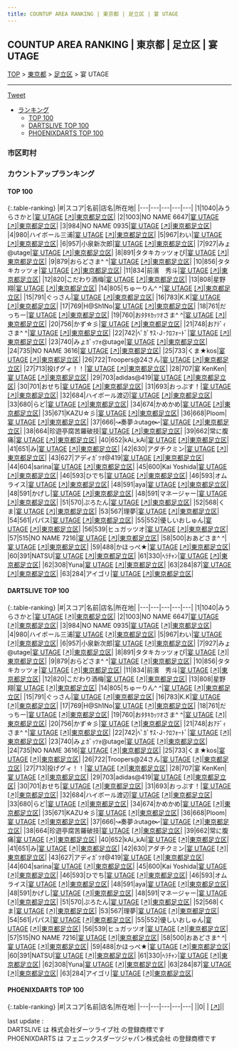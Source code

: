 ```yaml
---
title: COUNTUP AREA RANKING | 東京都 | 足立区 | 宴 UTAGE
---
```

## COUNTUP AREA RANKING | 東京都 | 足立区 | 宴 UTAGE

[TOP](/darts/rank/) > [東京都](/darts/rank/東京都/) > [足立区](/darts/rank/東京都/足立区/) > 宴 UTAGE

___

<a href="https://twitter.com/share?ref_src=twsrc%5Etfw" data-text="COUNTUP AREA RANKING | 東京都足立区宴 UTAGE" class="twitter-share-button" data-hashtags="DARTSLIVE,PHOENIXDARTS,darts,ダーツ" data-show-count="false">Tweet</a>

* [ランキング](#カウントアップランキング)
    * [TOP 100](#top-100)
    * [DARTSLIVE TOP 100](#dartslive-top-100)
    * [PHOENIXDARTS TOP 100](#phoenixdarts-top-100)

### 市区町村

<ul>

</ul>

### カウントアップランキング

#### TOP 100



{:.table-ranking}
|#|スコア|名前|店名|所在地|
|---|---|---|---|---|
|1|1040|<span class="rank-name-dl">みうらさかと</span>|<a href="/darts/rank/shops/922d5892656a8dfb58d385ea46352d8f.html">宴 UTAGE</a> <a href="https://search.dartslive.com/jp/shop/922d5892656a8dfb58d385ea46352d8f">[↗]</a>|<a href="/darts/rank/東京都/足立区">東京都足立区</a>|
|2|1003|<span class="rank-name-dl">NO NAME 6647</span>|<a href="/darts/rank/shops/922d5892656a8dfb58d385ea46352d8f.html">宴 UTAGE</a> <a href="https://search.dartslive.com/jp/shop/922d5892656a8dfb58d385ea46352d8f">[↗]</a>|<a href="/darts/rank/東京都/足立区">東京都足立区</a>|
|3|984|<span class="rank-name-dl">NO NAME 0935</span>|<a href="/darts/rank/shops/922d5892656a8dfb58d385ea46352d8f.html">宴 UTAGE</a> <a href="https://search.dartslive.com/jp/shop/922d5892656a8dfb58d385ea46352d8f">[↗]</a>|<a href="/darts/rank/東京都/足立区">東京都足立区</a>|
|4|980|<span class="rank-name-dl">ハイボール三浦</span>|<a href="/darts/rank/shops/922d5892656a8dfb58d385ea46352d8f.html">宴 UTAGE</a> <a href="https://search.dartslive.com/jp/shop/922d5892656a8dfb58d385ea46352d8f">[↗]</a>|<a href="/darts/rank/東京都/足立区">東京都足立区</a>|
|5|967|<span class="rank-name-dl">わい</span>|<a href="/darts/rank/shops/922d5892656a8dfb58d385ea46352d8f.html">宴 UTAGE</a> <a href="https://search.dartslive.com/jp/shop/922d5892656a8dfb58d385ea46352d8f">[↗]</a>|<a href="/darts/rank/東京都/足立区">東京都足立区</a>|
|6|957|<span class="rank-name-dl">小泉新次郎</span>|<a href="/darts/rank/shops/922d5892656a8dfb58d385ea46352d8f.html">宴 UTAGE</a> <a href="https://search.dartslive.com/jp/shop/922d5892656a8dfb58d385ea46352d8f">[↗]</a>|<a href="/darts/rank/東京都/足立区">東京都足立区</a>|
|7|927|<span class="rank-name-dl">みょ@utage</span>|<a href="/darts/rank/shops/922d5892656a8dfb58d385ea46352d8f.html">宴 UTAGE</a> <a href="https://search.dartslive.com/jp/shop/922d5892656a8dfb58d385ea46352d8f">[↗]</a>|<a href="/darts/rank/東京都/足立区">東京都足立区</a>|
|8|891|<span class="rank-name-dl">タタキカッツォぴ</span>|<a href="/darts/rank/shops/922d5892656a8dfb58d385ea46352d8f.html">宴 UTAGE</a> <a href="https://search.dartslive.com/jp/shop/922d5892656a8dfb58d385ea46352d8f">[↗]</a>|<a href="/darts/rank/東京都/足立区">東京都足立区</a>|
|9|879|<span class="rank-name-dl">おらどさま^ ^</span>|<a href="/darts/rank/shops/922d5892656a8dfb58d385ea46352d8f.html">宴 UTAGE</a> <a href="https://search.dartslive.com/jp/shop/922d5892656a8dfb58d385ea46352d8f">[↗]</a>|<a href="/darts/rank/東京都/足立区">東京都足立区</a>|
|10|856|<span class="rank-name-dl">タタキカッツォ</span>|<a href="/darts/rank/shops/922d5892656a8dfb58d385ea46352d8f.html">宴 UTAGE</a> <a href="https://search.dartslive.com/jp/shop/922d5892656a8dfb58d385ea46352d8f">[↗]</a>|<a href="/darts/rank/東京都/足立区">東京都足立区</a>|
|11|834|<span class="rank-name-dl">前濱　秀斗</span>|<a href="/darts/rank/shops/922d5892656a8dfb58d385ea46352d8f.html">宴 UTAGE</a> <a href="https://search.dartslive.com/jp/shop/922d5892656a8dfb58d385ea46352d8f">[↗]</a>|<a href="/darts/rank/東京都/足立区">東京都足立区</a>|
|12|820|<span class="rank-name-dl">こだわり酒梅</span>|<a href="/darts/rank/shops/922d5892656a8dfb58d385ea46352d8f.html">宴 UTAGE</a> <a href="https://search.dartslive.com/jp/shop/922d5892656a8dfb58d385ea46352d8f">[↗]</a>|<a href="/darts/rank/東京都/足立区">東京都足立区</a>|
|13|808|<span class="rank-name-dl">星野　翔</span>|<a href="/darts/rank/shops/922d5892656a8dfb58d385ea46352d8f.html">宴 UTAGE</a> <a href="https://search.dartslive.com/jp/shop/922d5892656a8dfb58d385ea46352d8f">[↗]</a>|<a href="/darts/rank/東京都/足立区">東京都足立区</a>|
|14|805|<span class="rank-name-dl">ちゅーりん^ ^</span>|<a href="/darts/rank/shops/922d5892656a8dfb58d385ea46352d8f.html">宴 UTAGE</a> <a href="https://search.dartslive.com/jp/shop/922d5892656a8dfb58d385ea46352d8f">[↗]</a>|<a href="/darts/rank/東京都/足立区">東京都足立区</a>|
|15|791|<span class="rank-name-dl">ぐっさん</span>|<a href="/darts/rank/shops/922d5892656a8dfb58d385ea46352d8f.html">宴 UTAGE</a> <a href="https://search.dartslive.com/jp/shop/922d5892656a8dfb58d385ea46352d8f">[↗]</a>|<a href="/darts/rank/東京都/足立区">東京都足立区</a>|
|16|783|<span class="rank-name-dl">K.K</span>|<a href="/darts/rank/shops/922d5892656a8dfb58d385ea46352d8f.html">宴 UTAGE</a> <a href="https://search.dartslive.com/jp/shop/922d5892656a8dfb58d385ea46352d8f">[↗]</a>|<a href="/darts/rank/東京都/足立区">東京都足立区</a>|
|17|769|<span class="rank-name-dl">H@Sh1No</span>|<a href="/darts/rank/shops/922d5892656a8dfb58d385ea46352d8f.html">宴 UTAGE</a> <a href="https://search.dartslive.com/jp/shop/922d5892656a8dfb58d385ea46352d8f">[↗]</a>|<a href="/darts/rank/東京都/足立区">東京都足立区</a>|
|18|761|<span class="rank-name-dl">だっちー</span>|<a href="/darts/rank/shops/922d5892656a8dfb58d385ea46352d8f.html">宴 UTAGE</a> <a href="https://search.dartslive.com/jp/shop/922d5892656a8dfb58d385ea46352d8f">[↗]</a>|<a href="/darts/rank/東京都/足立区">東京都足立区</a>|
|19|760|<span class="rank-name-dl">おﾀﾀｷｶｯﾂｵさま^ ^</span>|<a href="/darts/rank/shops/922d5892656a8dfb58d385ea46352d8f.html">宴 UTAGE</a> <a href="https://search.dartslive.com/jp/shop/922d5892656a8dfb58d385ea46352d8f">[↗]</a>|<a href="/darts/rank/東京都/足立区">東京都足立区</a>|
|20|756|<span class="rank-name-dl">かず☆彡</span>|<a href="/darts/rank/shops/922d5892656a8dfb58d385ea46352d8f.html">宴 UTAGE</a> <a href="https://search.dartslive.com/jp/shop/922d5892656a8dfb58d385ea46352d8f">[↗]</a>|<a href="/darts/rank/東京都/足立区">東京都足立区</a>|
|21|748|<span class="rank-name-dl">おｱﾃﾞｨさま^ ^</span>|<a href="/darts/rank/shops/922d5892656a8dfb58d385ea46352d8f.html">宴 UTAGE</a> <a href="https://search.dartslive.com/jp/shop/922d5892656a8dfb58d385ea46352d8f">[↗]</a>|<a href="/darts/rank/東京都/足立区">東京都足立区</a>|
|22|742|<span class="rank-name-dl">ﾍﾟｶﾞｻｽ･J･ｸﾛﾌｫｰﾄﾞ</span>|<a href="/darts/rank/shops/922d5892656a8dfb58d385ea46352d8f.html">宴 UTAGE</a> <a href="https://search.dartslive.com/jp/shop/922d5892656a8dfb58d385ea46352d8f">[↗]</a>|<a href="/darts/rank/東京都/足立区">東京都足立区</a>|
|23|740|<span class="rank-name-dl">みょｶﾞｯﾂｫ@utage</span>|<a href="/darts/rank/shops/922d5892656a8dfb58d385ea46352d8f.html">宴 UTAGE</a> <a href="https://search.dartslive.com/jp/shop/922d5892656a8dfb58d385ea46352d8f">[↗]</a>|<a href="/darts/rank/東京都/足立区">東京都足立区</a>|
|24|735|<span class="rank-name-dl">NO NAME 3616</span>|<a href="/darts/rank/shops/922d5892656a8dfb58d385ea46352d8f.html">宴 UTAGE</a> <a href="https://search.dartslive.com/jp/shop/922d5892656a8dfb58d385ea46352d8f">[↗]</a>|<a href="/darts/rank/東京都/足立区">東京都足立区</a>|
|25|733|<span class="rank-name-dl">くま★kos</span>|<a href="/darts/rank/shops/922d5892656a8dfb58d385ea46352d8f.html">宴 UTAGE</a> <a href="https://search.dartslive.com/jp/shop/922d5892656a8dfb58d385ea46352d8f">[↗]</a>|<a href="/darts/rank/東京都/足立区">東京都足立区</a>|
|26|722|<span class="rank-name-dl">Troopers@24さん</span>|<a href="/darts/rank/shops/922d5892656a8dfb58d385ea46352d8f.html">宴 UTAGE</a> <a href="https://search.dartslive.com/jp/shop/922d5892656a8dfb58d385ea46352d8f">[↗]</a>|<a href="/darts/rank/東京都/足立区">東京都足立区</a>|
|27|713|<span class="rank-name-dl">投げグィ！！</span>|<a href="/darts/rank/shops/922d5892656a8dfb58d385ea46352d8f.html">宴 UTAGE</a> <a href="https://search.dartslive.com/jp/shop/922d5892656a8dfb58d385ea46352d8f">[↗]</a>|<a href="/darts/rank/東京都/足立区">東京都足立区</a>|
|28|707|<span class="rank-name-dl">宴 KenKen</span>|<a href="/darts/rank/shops/922d5892656a8dfb58d385ea46352d8f.html">宴 UTAGE</a> <a href="https://search.dartslive.com/jp/shop/922d5892656a8dfb58d385ea46352d8f">[↗]</a>|<a href="/darts/rank/東京都/足立区">東京都足立区</a>|
|29|703|<span class="rank-name-dl">adidas@419</span>|<a href="/darts/rank/shops/922d5892656a8dfb58d385ea46352d8f.html">宴 UTAGE</a> <a href="https://search.dartslive.com/jp/shop/922d5892656a8dfb58d385ea46352d8f">[↗]</a>|<a href="/darts/rank/東京都/足立区">東京都足立区</a>|
|30|701|<span class="rank-name-dl">おせち</span>|<a href="/darts/rank/shops/922d5892656a8dfb58d385ea46352d8f.html">宴 UTAGE</a> <a href="https://search.dartslive.com/jp/shop/922d5892656a8dfb58d385ea46352d8f">[↗]</a>|<a href="/darts/rank/東京都/足立区">東京都足立区</a>|
|31|693|<span class="rank-name-dl">おっぷす！</span>|<a href="/darts/rank/shops/922d5892656a8dfb58d385ea46352d8f.html">宴 UTAGE</a> <a href="https://search.dartslive.com/jp/shop/922d5892656a8dfb58d385ea46352d8f">[↗]</a>|<a href="/darts/rank/東京都/足立区">東京都足立区</a>|
|32|684|<span class="rank-name-dl">ハイボール渡辺</span>|<a href="/darts/rank/shops/922d5892656a8dfb58d385ea46352d8f.html">宴 UTAGE</a> <a href="https://search.dartslive.com/jp/shop/922d5892656a8dfb58d385ea46352d8f">[↗]</a>|<a href="/darts/rank/東京都/足立区">東京都足立区</a>|
|33|680|<span class="rank-name-dl">らど</span>|<a href="/darts/rank/shops/922d5892656a8dfb58d385ea46352d8f.html">宴 UTAGE</a> <a href="https://search.dartslive.com/jp/shop/922d5892656a8dfb58d385ea46352d8f">[↗]</a>|<a href="/darts/rank/東京都/足立区">東京都足立区</a>|
|34|674|<span class="rank-name-dl">かめかめ</span>|<a href="/darts/rank/shops/922d5892656a8dfb58d385ea46352d8f.html">宴 UTAGE</a> <a href="https://search.dartslive.com/jp/shop/922d5892656a8dfb58d385ea46352d8f">[↗]</a>|<a href="/darts/rank/東京都/足立区">東京都足立区</a>|
|35|671|<span class="rank-name-dl">KAZU☆彡</span>|<a href="/darts/rank/shops/922d5892656a8dfb58d385ea46352d8f.html">宴 UTAGE</a> <a href="https://search.dartslive.com/jp/shop/922d5892656a8dfb58d385ea46352d8f">[↗]</a>|<a href="/darts/rank/東京都/足立区">東京都足立区</a>|
|36|668|<span class="rank-name-dl">Ploom</span>|<a href="/darts/rank/shops/922d5892656a8dfb58d385ea46352d8f.html">宴 UTAGE</a> <a href="https://search.dartslive.com/jp/shop/922d5892656a8dfb58d385ea46352d8f">[↗]</a>|<a href="/darts/rank/東京都/足立区">東京都足立区</a>|
|37|666|<span class="rank-name-dl">↝奏夢✰utage↜</span>|<a href="/darts/rank/shops/922d5892656a8dfb58d385ea46352d8f.html">宴 UTAGE</a> <a href="https://search.dartslive.com/jp/shop/922d5892656a8dfb58d385ea46352d8f">[↗]</a>|<a href="/darts/rank/東京都/足立区">東京都足立区</a>|
|38|664|<span class="rank-name-dl">珍遊亭腐苦羅破技</span>|<a href="/darts/rank/shops/922d5892656a8dfb58d385ea46352d8f.html">宴 UTAGE</a> <a href="https://search.dartslive.com/jp/shop/922d5892656a8dfb58d385ea46352d8f">[↗]</a>|<a href="/darts/rank/東京都/足立区">東京都足立区</a>|
|39|662|<span class="rank-name-dl">常に腹痛</span>|<a href="/darts/rank/shops/922d5892656a8dfb58d385ea46352d8f.html">宴 UTAGE</a> <a href="https://search.dartslive.com/jp/shop/922d5892656a8dfb58d385ea46352d8f">[↗]</a>|<a href="/darts/rank/東京都/足立区">東京都足立区</a>|
|40|652|<span class="rank-name-dl">kAi_kAi</span>|<a href="/darts/rank/shops/922d5892656a8dfb58d385ea46352d8f.html">宴 UTAGE</a> <a href="https://search.dartslive.com/jp/shop/922d5892656a8dfb58d385ea46352d8f">[↗]</a>|<a href="/darts/rank/東京都/足立区">東京都足立区</a>|
|41|651|<span class="rank-name-dl">み</span>|<a href="/darts/rank/shops/922d5892656a8dfb58d385ea46352d8f.html">宴 UTAGE</a> <a href="https://search.dartslive.com/jp/shop/922d5892656a8dfb58d385ea46352d8f">[↗]</a>|<a href="/darts/rank/東京都/足立区">東京都足立区</a>|
|42|630|<span class="rank-name-dl">アダチクミン</span>|<a href="/darts/rank/shops/922d5892656a8dfb58d385ea46352d8f.html">宴 UTAGE</a> <a href="https://search.dartslive.com/jp/shop/922d5892656a8dfb58d385ea46352d8f">[↗]</a>|<a href="/darts/rank/東京都/足立区">東京都足立区</a>|
|43|627|<span class="rank-name-dl">アディｶﾞﾂｵ@419</span>|<a href="/darts/rank/shops/922d5892656a8dfb58d385ea46352d8f.html">宴 UTAGE</a> <a href="https://search.dartslive.com/jp/shop/922d5892656a8dfb58d385ea46352d8f">[↗]</a>|<a href="/darts/rank/東京都/足立区">東京都足立区</a>|
|44|604|<span class="rank-name-dl">sarina</span>|<a href="/darts/rank/shops/922d5892656a8dfb58d385ea46352d8f.html">宴 UTAGE</a> <a href="https://search.dartslive.com/jp/shop/922d5892656a8dfb58d385ea46352d8f">[↗]</a>|<a href="/darts/rank/東京都/足立区">東京都足立区</a>|
|45|600|<span class="rank-name-dl">Kai Yoshida</span>|<a href="/darts/rank/shops/922d5892656a8dfb58d385ea46352d8f.html">宴 UTAGE</a> <a href="https://search.dartslive.com/jp/shop/922d5892656a8dfb58d385ea46352d8f">[↗]</a>|<a href="/darts/rank/東京都/足立区">東京都足立区</a>|
|46|593|<span class="rank-name-dl">ひでち</span>|<a href="/darts/rank/shops/922d5892656a8dfb58d385ea46352d8f.html">宴 UTAGE</a> <a href="https://search.dartslive.com/jp/shop/922d5892656a8dfb58d385ea46352d8f">[↗]</a>|<a href="/darts/rank/東京都/足立区">東京都足立区</a>|
|46|593|<span class="rank-name-dl">オムライス</span>|<a href="/darts/rank/shops/922d5892656a8dfb58d385ea46352d8f.html">宴 UTAGE</a> <a href="https://search.dartslive.com/jp/shop/922d5892656a8dfb58d385ea46352d8f">[↗]</a>|<a href="/darts/rank/東京都/足立区">東京都足立区</a>|
|48|591|<span class="rank-name-dl">aya</span>|<a href="/darts/rank/shops/922d5892656a8dfb58d385ea46352d8f.html">宴 UTAGE</a> <a href="https://search.dartslive.com/jp/shop/922d5892656a8dfb58d385ea46352d8f">[↗]</a>|<a href="/darts/rank/東京都/足立区">東京都足立区</a>|
|48|591|<span class="rank-name-dl">かげし</span>|<a href="/darts/rank/shops/922d5892656a8dfb58d385ea46352d8f.html">宴 UTAGE</a> <a href="https://search.dartslive.com/jp/shop/922d5892656a8dfb58d385ea46352d8f">[↗]</a>|<a href="/darts/rank/東京都/足立区">東京都足立区</a>|
|48|591|<span class="rank-name-dl">マネージャー</span>|<a href="/darts/rank/shops/922d5892656a8dfb58d385ea46352d8f.html">宴 UTAGE</a> <a href="https://search.dartslive.com/jp/shop/922d5892656a8dfb58d385ea46352d8f">[↗]</a>|<a href="/darts/rank/東京都/足立区">東京都足立区</a>|
|51|570|<span class="rank-name-dl">ぷろたん</span>|<a href="/darts/rank/shops/922d5892656a8dfb58d385ea46352d8f.html">宴 UTAGE</a> <a href="https://search.dartslive.com/jp/shop/922d5892656a8dfb58d385ea46352d8f">[↗]</a>|<a href="/darts/rank/東京都/足立区">東京都足立区</a>|
|52|568|<span class="rank-name-dl">くま</span>|<a href="/darts/rank/shops/922d5892656a8dfb58d385ea46352d8f.html">宴 UTAGE</a> <a href="https://search.dartslive.com/jp/shop/922d5892656a8dfb58d385ea46352d8f">[↗]</a>|<a href="/darts/rank/東京都/足立区">東京都足立区</a>|
|53|567|<span class="rank-name-dl">理夢</span>|<a href="/darts/rank/shops/922d5892656a8dfb58d385ea46352d8f.html">宴 UTAGE</a> <a href="https://search.dartslive.com/jp/shop/922d5892656a8dfb58d385ea46352d8f">[↗]</a>|<a href="/darts/rank/東京都/足立区">東京都足立区</a>|
|54|561|<span class="rank-name-dl">パパス</span>|<a href="/darts/rank/shops/922d5892656a8dfb58d385ea46352d8f.html">宴 UTAGE</a> <a href="https://search.dartslive.com/jp/shop/922d5892656a8dfb58d385ea46352d8f">[↗]</a>|<a href="/darts/rank/東京都/足立区">東京都足立区</a>|
|55|552|<span class="rank-name-dl">優しいおしゅん</span>|<a href="/darts/rank/shops/922d5892656a8dfb58d385ea46352d8f.html">宴 UTAGE</a> <a href="https://search.dartslive.com/jp/shop/922d5892656a8dfb58d385ea46352d8f">[↗]</a>|<a href="/darts/rank/東京都/足立区">東京都足立区</a>|
|56|539|<span class="rank-name-dl">ヒュガッツオ</span>|<a href="/darts/rank/shops/922d5892656a8dfb58d385ea46352d8f.html">宴 UTAGE</a> <a href="https://search.dartslive.com/jp/shop/922d5892656a8dfb58d385ea46352d8f">[↗]</a>|<a href="/darts/rank/東京都/足立区">東京都足立区</a>|
|57|515|<span class="rank-name-dl">NO NAME 7216</span>|<a href="/darts/rank/shops/922d5892656a8dfb58d385ea46352d8f.html">宴 UTAGE</a> <a href="https://search.dartslive.com/jp/shop/922d5892656a8dfb58d385ea46352d8f">[↗]</a>|<a href="/darts/rank/東京都/足立区">東京都足立区</a>|
|58|500|<span class="rank-name-dl">おあどさま^ ^</span>|<a href="/darts/rank/shops/922d5892656a8dfb58d385ea46352d8f.html">宴 UTAGE</a> <a href="https://search.dartslive.com/jp/shop/922d5892656a8dfb58d385ea46352d8f">[↗]</a>|<a href="/darts/rank/東京都/足立区">東京都足立区</a>|
|59|488|<span class="rank-name-dl">かほっぺ★</span>|<a href="/darts/rank/shops/922d5892656a8dfb58d385ea46352d8f.html">宴 UTAGE</a> <a href="https://search.dartslive.com/jp/shop/922d5892656a8dfb58d385ea46352d8f">[↗]</a>|<a href="/darts/rank/東京都/足立区">東京都足立区</a>|
|60|391|<span class="rank-name-dl">NATSU</span>|<a href="/darts/rank/shops/922d5892656a8dfb58d385ea46352d8f.html">宴 UTAGE</a> <a href="https://search.dartslive.com/jp/shop/922d5892656a8dfb58d385ea46352d8f">[↗]</a>|<a href="/darts/rank/東京都/足立区">東京都足立区</a>|
|61|330|<span class="rank-name-dl">ﾍﾗﾁｬﾝ</span>|<a href="/darts/rank/shops/922d5892656a8dfb58d385ea46352d8f.html">宴 UTAGE</a> <a href="https://search.dartslive.com/jp/shop/922d5892656a8dfb58d385ea46352d8f">[↗]</a>|<a href="/darts/rank/東京都/足立区">東京都足立区</a>|
|62|308|<span class="rank-name-dl">Yuna</span>|<a href="/darts/rank/shops/922d5892656a8dfb58d385ea46352d8f.html">宴 UTAGE</a> <a href="https://search.dartslive.com/jp/shop/922d5892656a8dfb58d385ea46352d8f">[↗]</a>|<a href="/darts/rank/東京都/足立区">東京都足立区</a>|
|63|284|<span class="rank-name-dl">87</span>|<a href="/darts/rank/shops/922d5892656a8dfb58d385ea46352d8f.html">宴 UTAGE</a> <a href="https://search.dartslive.com/jp/shop/922d5892656a8dfb58d385ea46352d8f">[↗]</a>|<a href="/darts/rank/東京都/足立区">東京都足立区</a>|
|63|284|<span class="rank-name-dl">アイゴリ</span>|<a href="/darts/rank/shops/922d5892656a8dfb58d385ea46352d8f.html">宴 UTAGE</a> <a href="https://search.dartslive.com/jp/shop/922d5892656a8dfb58d385ea46352d8f">[↗]</a>|<a href="/darts/rank/東京都/足立区">東京都足立区</a>|


#### DARTSLIVE TOP 100



{:.table-ranking}
|#|スコア|名前|店名|所在地|
|---|---|---|---|---|
|1|1040|<span class="rank-name-dl">みうらさかと</span>|<a href="/darts/rank/shops/922d5892656a8dfb58d385ea46352d8f.html">宴 UTAGE</a> <a href="https://search.dartslive.com/jp/shop/922d5892656a8dfb58d385ea46352d8f">[↗]</a>|<a href="/darts/rank/東京都/足立区">東京都足立区</a>|
|2|1003|<span class="rank-name-dl">NO NAME 6647</span>|<a href="/darts/rank/shops/922d5892656a8dfb58d385ea46352d8f.html">宴 UTAGE</a> <a href="https://search.dartslive.com/jp/shop/922d5892656a8dfb58d385ea46352d8f">[↗]</a>|<a href="/darts/rank/東京都/足立区">東京都足立区</a>|
|3|984|<span class="rank-name-dl">NO NAME 0935</span>|<a href="/darts/rank/shops/922d5892656a8dfb58d385ea46352d8f.html">宴 UTAGE</a> <a href="https://search.dartslive.com/jp/shop/922d5892656a8dfb58d385ea46352d8f">[↗]</a>|<a href="/darts/rank/東京都/足立区">東京都足立区</a>|
|4|980|<span class="rank-name-dl">ハイボール三浦</span>|<a href="/darts/rank/shops/922d5892656a8dfb58d385ea46352d8f.html">宴 UTAGE</a> <a href="https://search.dartslive.com/jp/shop/922d5892656a8dfb58d385ea46352d8f">[↗]</a>|<a href="/darts/rank/東京都/足立区">東京都足立区</a>|
|5|967|<span class="rank-name-dl">わい</span>|<a href="/darts/rank/shops/922d5892656a8dfb58d385ea46352d8f.html">宴 UTAGE</a> <a href="https://search.dartslive.com/jp/shop/922d5892656a8dfb58d385ea46352d8f">[↗]</a>|<a href="/darts/rank/東京都/足立区">東京都足立区</a>|
|6|957|<span class="rank-name-dl">小泉新次郎</span>|<a href="/darts/rank/shops/922d5892656a8dfb58d385ea46352d8f.html">宴 UTAGE</a> <a href="https://search.dartslive.com/jp/shop/922d5892656a8dfb58d385ea46352d8f">[↗]</a>|<a href="/darts/rank/東京都/足立区">東京都足立区</a>|
|7|927|<span class="rank-name-dl">みょ@utage</span>|<a href="/darts/rank/shops/922d5892656a8dfb58d385ea46352d8f.html">宴 UTAGE</a> <a href="https://search.dartslive.com/jp/shop/922d5892656a8dfb58d385ea46352d8f">[↗]</a>|<a href="/darts/rank/東京都/足立区">東京都足立区</a>|
|8|891|<span class="rank-name-dl">タタキカッツォぴ</span>|<a href="/darts/rank/shops/922d5892656a8dfb58d385ea46352d8f.html">宴 UTAGE</a> <a href="https://search.dartslive.com/jp/shop/922d5892656a8dfb58d385ea46352d8f">[↗]</a>|<a href="/darts/rank/東京都/足立区">東京都足立区</a>|
|9|879|<span class="rank-name-dl">おらどさま^ ^</span>|<a href="/darts/rank/shops/922d5892656a8dfb58d385ea46352d8f.html">宴 UTAGE</a> <a href="https://search.dartslive.com/jp/shop/922d5892656a8dfb58d385ea46352d8f">[↗]</a>|<a href="/darts/rank/東京都/足立区">東京都足立区</a>|
|10|856|<span class="rank-name-dl">タタキカッツォ</span>|<a href="/darts/rank/shops/922d5892656a8dfb58d385ea46352d8f.html">宴 UTAGE</a> <a href="https://search.dartslive.com/jp/shop/922d5892656a8dfb58d385ea46352d8f">[↗]</a>|<a href="/darts/rank/東京都/足立区">東京都足立区</a>|
|11|834|<span class="rank-name-dl">前濱　秀斗</span>|<a href="/darts/rank/shops/922d5892656a8dfb58d385ea46352d8f.html">宴 UTAGE</a> <a href="https://search.dartslive.com/jp/shop/922d5892656a8dfb58d385ea46352d8f">[↗]</a>|<a href="/darts/rank/東京都/足立区">東京都足立区</a>|
|12|820|<span class="rank-name-dl">こだわり酒梅</span>|<a href="/darts/rank/shops/922d5892656a8dfb58d385ea46352d8f.html">宴 UTAGE</a> <a href="https://search.dartslive.com/jp/shop/922d5892656a8dfb58d385ea46352d8f">[↗]</a>|<a href="/darts/rank/東京都/足立区">東京都足立区</a>|
|13|808|<span class="rank-name-dl">星野　翔</span>|<a href="/darts/rank/shops/922d5892656a8dfb58d385ea46352d8f.html">宴 UTAGE</a> <a href="https://search.dartslive.com/jp/shop/922d5892656a8dfb58d385ea46352d8f">[↗]</a>|<a href="/darts/rank/東京都/足立区">東京都足立区</a>|
|14|805|<span class="rank-name-dl">ちゅーりん^ ^</span>|<a href="/darts/rank/shops/922d5892656a8dfb58d385ea46352d8f.html">宴 UTAGE</a> <a href="https://search.dartslive.com/jp/shop/922d5892656a8dfb58d385ea46352d8f">[↗]</a>|<a href="/darts/rank/東京都/足立区">東京都足立区</a>|
|15|791|<span class="rank-name-dl">ぐっさん</span>|<a href="/darts/rank/shops/922d5892656a8dfb58d385ea46352d8f.html">宴 UTAGE</a> <a href="https://search.dartslive.com/jp/shop/922d5892656a8dfb58d385ea46352d8f">[↗]</a>|<a href="/darts/rank/東京都/足立区">東京都足立区</a>|
|16|783|<span class="rank-name-dl">K.K</span>|<a href="/darts/rank/shops/922d5892656a8dfb58d385ea46352d8f.html">宴 UTAGE</a> <a href="https://search.dartslive.com/jp/shop/922d5892656a8dfb58d385ea46352d8f">[↗]</a>|<a href="/darts/rank/東京都/足立区">東京都足立区</a>|
|17|769|<span class="rank-name-dl">H@Sh1No</span>|<a href="/darts/rank/shops/922d5892656a8dfb58d385ea46352d8f.html">宴 UTAGE</a> <a href="https://search.dartslive.com/jp/shop/922d5892656a8dfb58d385ea46352d8f">[↗]</a>|<a href="/darts/rank/東京都/足立区">東京都足立区</a>|
|18|761|<span class="rank-name-dl">だっちー</span>|<a href="/darts/rank/shops/922d5892656a8dfb58d385ea46352d8f.html">宴 UTAGE</a> <a href="https://search.dartslive.com/jp/shop/922d5892656a8dfb58d385ea46352d8f">[↗]</a>|<a href="/darts/rank/東京都/足立区">東京都足立区</a>|
|19|760|<span class="rank-name-dl">おﾀﾀｷｶｯﾂｵさま^ ^</span>|<a href="/darts/rank/shops/922d5892656a8dfb58d385ea46352d8f.html">宴 UTAGE</a> <a href="https://search.dartslive.com/jp/shop/922d5892656a8dfb58d385ea46352d8f">[↗]</a>|<a href="/darts/rank/東京都/足立区">東京都足立区</a>|
|20|756|<span class="rank-name-dl">かず☆彡</span>|<a href="/darts/rank/shops/922d5892656a8dfb58d385ea46352d8f.html">宴 UTAGE</a> <a href="https://search.dartslive.com/jp/shop/922d5892656a8dfb58d385ea46352d8f">[↗]</a>|<a href="/darts/rank/東京都/足立区">東京都足立区</a>|
|21|748|<span class="rank-name-dl">おｱﾃﾞｨさま^ ^</span>|<a href="/darts/rank/shops/922d5892656a8dfb58d385ea46352d8f.html">宴 UTAGE</a> <a href="https://search.dartslive.com/jp/shop/922d5892656a8dfb58d385ea46352d8f">[↗]</a>|<a href="/darts/rank/東京都/足立区">東京都足立区</a>|
|22|742|<span class="rank-name-dl">ﾍﾟｶﾞｻｽ･J･ｸﾛﾌｫｰﾄﾞ</span>|<a href="/darts/rank/shops/922d5892656a8dfb58d385ea46352d8f.html">宴 UTAGE</a> <a href="https://search.dartslive.com/jp/shop/922d5892656a8dfb58d385ea46352d8f">[↗]</a>|<a href="/darts/rank/東京都/足立区">東京都足立区</a>|
|23|740|<span class="rank-name-dl">みょｶﾞｯﾂｫ@utage</span>|<a href="/darts/rank/shops/922d5892656a8dfb58d385ea46352d8f.html">宴 UTAGE</a> <a href="https://search.dartslive.com/jp/shop/922d5892656a8dfb58d385ea46352d8f">[↗]</a>|<a href="/darts/rank/東京都/足立区">東京都足立区</a>|
|24|735|<span class="rank-name-dl">NO NAME 3616</span>|<a href="/darts/rank/shops/922d5892656a8dfb58d385ea46352d8f.html">宴 UTAGE</a> <a href="https://search.dartslive.com/jp/shop/922d5892656a8dfb58d385ea46352d8f">[↗]</a>|<a href="/darts/rank/東京都/足立区">東京都足立区</a>|
|25|733|<span class="rank-name-dl">くま★kos</span>|<a href="/darts/rank/shops/922d5892656a8dfb58d385ea46352d8f.html">宴 UTAGE</a> <a href="https://search.dartslive.com/jp/shop/922d5892656a8dfb58d385ea46352d8f">[↗]</a>|<a href="/darts/rank/東京都/足立区">東京都足立区</a>|
|26|722|<span class="rank-name-dl">Troopers@24さん</span>|<a href="/darts/rank/shops/922d5892656a8dfb58d385ea46352d8f.html">宴 UTAGE</a> <a href="https://search.dartslive.com/jp/shop/922d5892656a8dfb58d385ea46352d8f">[↗]</a>|<a href="/darts/rank/東京都/足立区">東京都足立区</a>|
|27|713|<span class="rank-name-dl">投げグィ！！</span>|<a href="/darts/rank/shops/922d5892656a8dfb58d385ea46352d8f.html">宴 UTAGE</a> <a href="https://search.dartslive.com/jp/shop/922d5892656a8dfb58d385ea46352d8f">[↗]</a>|<a href="/darts/rank/東京都/足立区">東京都足立区</a>|
|28|707|<span class="rank-name-dl">宴 KenKen</span>|<a href="/darts/rank/shops/922d5892656a8dfb58d385ea46352d8f.html">宴 UTAGE</a> <a href="https://search.dartslive.com/jp/shop/922d5892656a8dfb58d385ea46352d8f">[↗]</a>|<a href="/darts/rank/東京都/足立区">東京都足立区</a>|
|29|703|<span class="rank-name-dl">adidas@419</span>|<a href="/darts/rank/shops/922d5892656a8dfb58d385ea46352d8f.html">宴 UTAGE</a> <a href="https://search.dartslive.com/jp/shop/922d5892656a8dfb58d385ea46352d8f">[↗]</a>|<a href="/darts/rank/東京都/足立区">東京都足立区</a>|
|30|701|<span class="rank-name-dl">おせち</span>|<a href="/darts/rank/shops/922d5892656a8dfb58d385ea46352d8f.html">宴 UTAGE</a> <a href="https://search.dartslive.com/jp/shop/922d5892656a8dfb58d385ea46352d8f">[↗]</a>|<a href="/darts/rank/東京都/足立区">東京都足立区</a>|
|31|693|<span class="rank-name-dl">おっぷす！</span>|<a href="/darts/rank/shops/922d5892656a8dfb58d385ea46352d8f.html">宴 UTAGE</a> <a href="https://search.dartslive.com/jp/shop/922d5892656a8dfb58d385ea46352d8f">[↗]</a>|<a href="/darts/rank/東京都/足立区">東京都足立区</a>|
|32|684|<span class="rank-name-dl">ハイボール渡辺</span>|<a href="/darts/rank/shops/922d5892656a8dfb58d385ea46352d8f.html">宴 UTAGE</a> <a href="https://search.dartslive.com/jp/shop/922d5892656a8dfb58d385ea46352d8f">[↗]</a>|<a href="/darts/rank/東京都/足立区">東京都足立区</a>|
|33|680|<span class="rank-name-dl">らど</span>|<a href="/darts/rank/shops/922d5892656a8dfb58d385ea46352d8f.html">宴 UTAGE</a> <a href="https://search.dartslive.com/jp/shop/922d5892656a8dfb58d385ea46352d8f">[↗]</a>|<a href="/darts/rank/東京都/足立区">東京都足立区</a>|
|34|674|<span class="rank-name-dl">かめかめ</span>|<a href="/darts/rank/shops/922d5892656a8dfb58d385ea46352d8f.html">宴 UTAGE</a> <a href="https://search.dartslive.com/jp/shop/922d5892656a8dfb58d385ea46352d8f">[↗]</a>|<a href="/darts/rank/東京都/足立区">東京都足立区</a>|
|35|671|<span class="rank-name-dl">KAZU☆彡</span>|<a href="/darts/rank/shops/922d5892656a8dfb58d385ea46352d8f.html">宴 UTAGE</a> <a href="https://search.dartslive.com/jp/shop/922d5892656a8dfb58d385ea46352d8f">[↗]</a>|<a href="/darts/rank/東京都/足立区">東京都足立区</a>|
|36|668|<span class="rank-name-dl">Ploom</span>|<a href="/darts/rank/shops/922d5892656a8dfb58d385ea46352d8f.html">宴 UTAGE</a> <a href="https://search.dartslive.com/jp/shop/922d5892656a8dfb58d385ea46352d8f">[↗]</a>|<a href="/darts/rank/東京都/足立区">東京都足立区</a>|
|37|666|<span class="rank-name-dl">↝奏夢✰utage↜</span>|<a href="/darts/rank/shops/922d5892656a8dfb58d385ea46352d8f.html">宴 UTAGE</a> <a href="https://search.dartslive.com/jp/shop/922d5892656a8dfb58d385ea46352d8f">[↗]</a>|<a href="/darts/rank/東京都/足立区">東京都足立区</a>|
|38|664|<span class="rank-name-dl">珍遊亭腐苦羅破技</span>|<a href="/darts/rank/shops/922d5892656a8dfb58d385ea46352d8f.html">宴 UTAGE</a> <a href="https://search.dartslive.com/jp/shop/922d5892656a8dfb58d385ea46352d8f">[↗]</a>|<a href="/darts/rank/東京都/足立区">東京都足立区</a>|
|39|662|<span class="rank-name-dl">常に腹痛</span>|<a href="/darts/rank/shops/922d5892656a8dfb58d385ea46352d8f.html">宴 UTAGE</a> <a href="https://search.dartslive.com/jp/shop/922d5892656a8dfb58d385ea46352d8f">[↗]</a>|<a href="/darts/rank/東京都/足立区">東京都足立区</a>|
|40|652|<span class="rank-name-dl">kAi_kAi</span>|<a href="/darts/rank/shops/922d5892656a8dfb58d385ea46352d8f.html">宴 UTAGE</a> <a href="https://search.dartslive.com/jp/shop/922d5892656a8dfb58d385ea46352d8f">[↗]</a>|<a href="/darts/rank/東京都/足立区">東京都足立区</a>|
|41|651|<span class="rank-name-dl">み</span>|<a href="/darts/rank/shops/922d5892656a8dfb58d385ea46352d8f.html">宴 UTAGE</a> <a href="https://search.dartslive.com/jp/shop/922d5892656a8dfb58d385ea46352d8f">[↗]</a>|<a href="/darts/rank/東京都/足立区">東京都足立区</a>|
|42|630|<span class="rank-name-dl">アダチクミン</span>|<a href="/darts/rank/shops/922d5892656a8dfb58d385ea46352d8f.html">宴 UTAGE</a> <a href="https://search.dartslive.com/jp/shop/922d5892656a8dfb58d385ea46352d8f">[↗]</a>|<a href="/darts/rank/東京都/足立区">東京都足立区</a>|
|43|627|<span class="rank-name-dl">アディｶﾞﾂｵ@419</span>|<a href="/darts/rank/shops/922d5892656a8dfb58d385ea46352d8f.html">宴 UTAGE</a> <a href="https://search.dartslive.com/jp/shop/922d5892656a8dfb58d385ea46352d8f">[↗]</a>|<a href="/darts/rank/東京都/足立区">東京都足立区</a>|
|44|604|<span class="rank-name-dl">sarina</span>|<a href="/darts/rank/shops/922d5892656a8dfb58d385ea46352d8f.html">宴 UTAGE</a> <a href="https://search.dartslive.com/jp/shop/922d5892656a8dfb58d385ea46352d8f">[↗]</a>|<a href="/darts/rank/東京都/足立区">東京都足立区</a>|
|45|600|<span class="rank-name-dl">Kai Yoshida</span>|<a href="/darts/rank/shops/922d5892656a8dfb58d385ea46352d8f.html">宴 UTAGE</a> <a href="https://search.dartslive.com/jp/shop/922d5892656a8dfb58d385ea46352d8f">[↗]</a>|<a href="/darts/rank/東京都/足立区">東京都足立区</a>|
|46|593|<span class="rank-name-dl">ひでち</span>|<a href="/darts/rank/shops/922d5892656a8dfb58d385ea46352d8f.html">宴 UTAGE</a> <a href="https://search.dartslive.com/jp/shop/922d5892656a8dfb58d385ea46352d8f">[↗]</a>|<a href="/darts/rank/東京都/足立区">東京都足立区</a>|
|46|593|<span class="rank-name-dl">オムライス</span>|<a href="/darts/rank/shops/922d5892656a8dfb58d385ea46352d8f.html">宴 UTAGE</a> <a href="https://search.dartslive.com/jp/shop/922d5892656a8dfb58d385ea46352d8f">[↗]</a>|<a href="/darts/rank/東京都/足立区">東京都足立区</a>|
|48|591|<span class="rank-name-dl">aya</span>|<a href="/darts/rank/shops/922d5892656a8dfb58d385ea46352d8f.html">宴 UTAGE</a> <a href="https://search.dartslive.com/jp/shop/922d5892656a8dfb58d385ea46352d8f">[↗]</a>|<a href="/darts/rank/東京都/足立区">東京都足立区</a>|
|48|591|<span class="rank-name-dl">かげし</span>|<a href="/darts/rank/shops/922d5892656a8dfb58d385ea46352d8f.html">宴 UTAGE</a> <a href="https://search.dartslive.com/jp/shop/922d5892656a8dfb58d385ea46352d8f">[↗]</a>|<a href="/darts/rank/東京都/足立区">東京都足立区</a>|
|48|591|<span class="rank-name-dl">マネージャー</span>|<a href="/darts/rank/shops/922d5892656a8dfb58d385ea46352d8f.html">宴 UTAGE</a> <a href="https://search.dartslive.com/jp/shop/922d5892656a8dfb58d385ea46352d8f">[↗]</a>|<a href="/darts/rank/東京都/足立区">東京都足立区</a>|
|51|570|<span class="rank-name-dl">ぷろたん</span>|<a href="/darts/rank/shops/922d5892656a8dfb58d385ea46352d8f.html">宴 UTAGE</a> <a href="https://search.dartslive.com/jp/shop/922d5892656a8dfb58d385ea46352d8f">[↗]</a>|<a href="/darts/rank/東京都/足立区">東京都足立区</a>|
|52|568|<span class="rank-name-dl">くま</span>|<a href="/darts/rank/shops/922d5892656a8dfb58d385ea46352d8f.html">宴 UTAGE</a> <a href="https://search.dartslive.com/jp/shop/922d5892656a8dfb58d385ea46352d8f">[↗]</a>|<a href="/darts/rank/東京都/足立区">東京都足立区</a>|
|53|567|<span class="rank-name-dl">理夢</span>|<a href="/darts/rank/shops/922d5892656a8dfb58d385ea46352d8f.html">宴 UTAGE</a> <a href="https://search.dartslive.com/jp/shop/922d5892656a8dfb58d385ea46352d8f">[↗]</a>|<a href="/darts/rank/東京都/足立区">東京都足立区</a>|
|54|561|<span class="rank-name-dl">パパス</span>|<a href="/darts/rank/shops/922d5892656a8dfb58d385ea46352d8f.html">宴 UTAGE</a> <a href="https://search.dartslive.com/jp/shop/922d5892656a8dfb58d385ea46352d8f">[↗]</a>|<a href="/darts/rank/東京都/足立区">東京都足立区</a>|
|55|552|<span class="rank-name-dl">優しいおしゅん</span>|<a href="/darts/rank/shops/922d5892656a8dfb58d385ea46352d8f.html">宴 UTAGE</a> <a href="https://search.dartslive.com/jp/shop/922d5892656a8dfb58d385ea46352d8f">[↗]</a>|<a href="/darts/rank/東京都/足立区">東京都足立区</a>|
|56|539|<span class="rank-name-dl">ヒュガッツオ</span>|<a href="/darts/rank/shops/922d5892656a8dfb58d385ea46352d8f.html">宴 UTAGE</a> <a href="https://search.dartslive.com/jp/shop/922d5892656a8dfb58d385ea46352d8f">[↗]</a>|<a href="/darts/rank/東京都/足立区">東京都足立区</a>|
|57|515|<span class="rank-name-dl">NO NAME 7216</span>|<a href="/darts/rank/shops/922d5892656a8dfb58d385ea46352d8f.html">宴 UTAGE</a> <a href="https://search.dartslive.com/jp/shop/922d5892656a8dfb58d385ea46352d8f">[↗]</a>|<a href="/darts/rank/東京都/足立区">東京都足立区</a>|
|58|500|<span class="rank-name-dl">おあどさま^ ^</span>|<a href="/darts/rank/shops/922d5892656a8dfb58d385ea46352d8f.html">宴 UTAGE</a> <a href="https://search.dartslive.com/jp/shop/922d5892656a8dfb58d385ea46352d8f">[↗]</a>|<a href="/darts/rank/東京都/足立区">東京都足立区</a>|
|59|488|<span class="rank-name-dl">かほっぺ★</span>|<a href="/darts/rank/shops/922d5892656a8dfb58d385ea46352d8f.html">宴 UTAGE</a> <a href="https://search.dartslive.com/jp/shop/922d5892656a8dfb58d385ea46352d8f">[↗]</a>|<a href="/darts/rank/東京都/足立区">東京都足立区</a>|
|60|391|<span class="rank-name-dl">NATSU</span>|<a href="/darts/rank/shops/922d5892656a8dfb58d385ea46352d8f.html">宴 UTAGE</a> <a href="https://search.dartslive.com/jp/shop/922d5892656a8dfb58d385ea46352d8f">[↗]</a>|<a href="/darts/rank/東京都/足立区">東京都足立区</a>|
|61|330|<span class="rank-name-dl">ﾍﾗﾁｬﾝ</span>|<a href="/darts/rank/shops/922d5892656a8dfb58d385ea46352d8f.html">宴 UTAGE</a> <a href="https://search.dartslive.com/jp/shop/922d5892656a8dfb58d385ea46352d8f">[↗]</a>|<a href="/darts/rank/東京都/足立区">東京都足立区</a>|
|62|308|<span class="rank-name-dl">Yuna</span>|<a href="/darts/rank/shops/922d5892656a8dfb58d385ea46352d8f.html">宴 UTAGE</a> <a href="https://search.dartslive.com/jp/shop/922d5892656a8dfb58d385ea46352d8f">[↗]</a>|<a href="/darts/rank/東京都/足立区">東京都足立区</a>|
|63|284|<span class="rank-name-dl">87</span>|<a href="/darts/rank/shops/922d5892656a8dfb58d385ea46352d8f.html">宴 UTAGE</a> <a href="https://search.dartslive.com/jp/shop/922d5892656a8dfb58d385ea46352d8f">[↗]</a>|<a href="/darts/rank/東京都/足立区">東京都足立区</a>|
|63|284|<span class="rank-name-dl">アイゴリ</span>|<a href="/darts/rank/shops/922d5892656a8dfb58d385ea46352d8f.html">宴 UTAGE</a> <a href="https://search.dartslive.com/jp/shop/922d5892656a8dfb58d385ea46352d8f">[↗]</a>|<a href="/darts/rank/東京都/足立区">東京都足立区</a>|


#### PHOENIXDARTS TOP 100



{:.table-ranking}
|#|スコア|名前|店名|所在地|
|---|---|---|---|---|
||0|<span class="rank-name-dl"> </span>|<a href="/darts/rank/shops/.html"></a> <a href="">[↗]</a>|<a href="/darts/rank//"></a>|


<div class="footer border-top border-gray-light mt-5 pt-3 text-right text-gray">
    last update : <span style="font-weight: italic" id="foot_last_modified"></span><br />
    DARTSLIVE は 株式会社ダーツライブ社 の登録商標です<br />
    PHOENIXDARTS は フェニックスダーツジャパン株式会社 の登録商標です<br />
</div>

<script src="https://cdnjs.cloudflare.com/ajax/libs/jquery.tablesorter/2.31.3/js/jquery.tablesorter.min.js" integrity="sha512-qzgd5cYSZcosqpzpn7zF2ZId8f/8CHmFKZ8j7mU4OUXTNRd5g+ZHBPsgKEwoqxCtdQvExE5LprwwPAgoicguNg==" crossorigin="anonymous" referrerpolicy="no-referrer"></script>
<link rel="stylesheet" href="https://cdnjs.cloudflare.com/ajax/libs/jquery.tablesorter/2.31.3/css/theme.default.min.css" integrity="sha512-wghhOJkjQX0Lh3NSWvNKeZ0ZpNn+SPVXX1Qyc9OCaogADktxrBiBdKGDoqVUOyhStvMBmJQ8ZdMHiR3wuEq8+w==" crossorigin="anonymous" referrerpolicy="no-referrer" />
<script>
$(function() {
    $(".table-ranking").tablesorter({sortList:[[0, 0]]});
    $("#foot_last_modified").text(formatDate(new Date(document.lastModified), 'yyyy-MM-dd HH:mm:ss'));
});
</script>

<script async src="https://platform.twitter.com/widgets.js" charset="utf-8"></script>